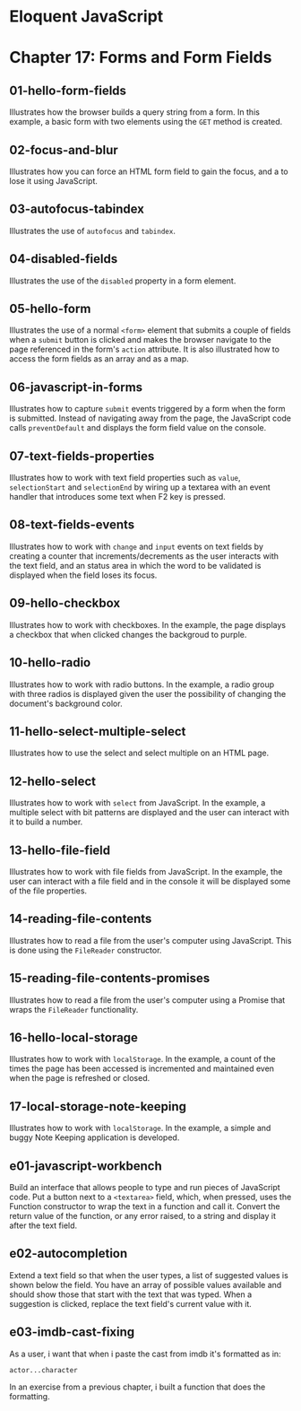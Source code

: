 Eloquent JavaScript
===================

# Chapter 17: Forms and Form Fields

## 01-hello-form-fields
Illustrates how the browser builds a query string from a form. In this example, a basic form with two elements using the `GET` method is created.

## 02-focus-and-blur
Illustrates how you can force an HTML form field to gain the focus, and a to lose it using JavaScript.

## 03-autofocus-tabindex
Illustrates the use of `autofocus` and `tabindex`.

## 04-disabled-fields
Illustrates the use of the `disabled` property in a form element.

## 05-hello-form
Illustrates the use of a normal `<form>` element that submits a couple of fields when a `submit` button is clicked and makes the browser navigate to the page referenced in the form's `action` attribute.
It is also illustrated how to access the form fields as an array and as a map.

## 06-javascript-in-forms
Illustrates how to capture `submit` events triggered by a form when the form is submitted. Instead of navigating away from the page, the JavaScript code calls `preventDefault` and displays the form field value on the console.

## 07-text-fields-properties
Illustrates how to work with text field properties such as `value`, `selectionStart` and `selectionEnd` by wiring up a textarea with an event handler that introduces some text when F2 key is pressed.

## 08-text-fields-events
Illustrates how to work with `change` and `input` events on text fields by creating a counter that increments/decrements as the user interacts with the text field, and an status area in which the word to be validated is displayed when the field loses its focus.

## 09-hello-checkbox
Illustrates how to work with checkboxes. In the example, the page displays a checkbox that when clicked changes the backgroud to purple.

## 10-hello-radio
Illustrates how to work with radio buttons. In the example, a radio group with three radios is displayed given the user the possibility of changing the document's background color.

## 11-hello-select-multiple-select
Illustrates how to use the select and select multiple on an HTML page.

## 12-hello-select
Illustrates how to work with `select` from JavaScript. In the example, a multiple select with bit patterns are displayed and the user can interact with it to build a number.

## 13-hello-file-field
Illustrates how to work with file fields from JavaScript. In the example, the user can interact with a file field and in the console it will be displayed some of the file properties.

## 14-reading-file-contents
Illustrates how to read a file from the user's computer using JavaScript. This is done using the `FileReader` constructor.

## 15-reading-file-contents-promises
Illustrates how to read a file from the user's computer using a Promise that wraps the `FileReader` functionality.

## 16-hello-local-storage
Illustrates how to work with `localStorage`. In the example, a count of the times the page has been accessed is incremented and maintained even when the page is refreshed or closed.

## 17-local-storage-note-keeping
Illustrates how to work with `localStorage`. In the example, a simple and buggy Note Keeping application is developed.

## e01-javascript-workbench
Build an interface that allows people to type and run pieces of JavaScript code.
Put a button next to a `<textarea>` field, which, when pressed, uses the Function constructor to wrap the text in a function and call it. Convert the return value of the function, or any error raised, to a string and display it after the text field.

## e02-autocompletion
Extend a text field so that when the user types, a list of suggested values is shown below the field. You have an array of possible values available and should show those that start with the text that was typed. When a suggestion is clicked, replace the text field's current value with it.

## e03-imdb-cast-fixing
As a user, i want that when i paste the cast from imdb it's formatted as in:
```
actor...character
```
In an exercise from a previous chapter, i built a function that does the formatting.
